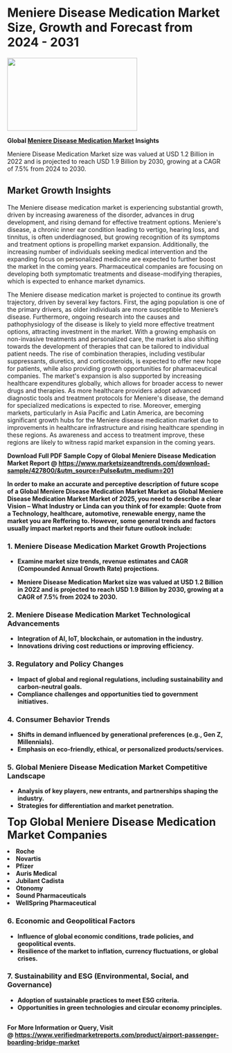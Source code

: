 <H1>Meniere Disease Medication Market Size, Growth and Forecast from 2024 - 2031</H1><img class="aligncenter size-medium wp-image-584254" src="https://thirdeyenews.in/wp-content/uploads/2024/09/Global-Market-Research-300x168.jpeg" alt="" width="300" height="168" /><p><strong>Global&nbsp;<a href="https://www.marketsizeandtrends.com/download-sample/427800/&amp;utm_source=Pulse&amp;utm_medium=201">Meniere Disease Medication Market</a> Insights</strong></p><p>Meniere Disease Medication Market size was valued at USD 1.2 Billion in 2022 and is projected to reach USD 1.9 Billion by 2030, growing at a CAGR of 7.5% from 2024 to 2030.</p><p><h2>Market Growth Insights</h2> <p>The Meniere disease medication market is experiencing substantial growth, driven by increasing awareness of the disorder, advances in drug development, and rising demand for effective treatment options. Meniere's disease, a chronic inner ear condition leading to vertigo, hearing loss, and tinnitus, is often underdiagnosed, but growing recognition of its symptoms and treatment options is propelling market expansion. Additionally, the increasing number of individuals seeking medical intervention and the expanding focus on personalized medicine are expected to further boost the market in the coming years. Pharmaceutical companies are focusing on developing both symptomatic treatments and disease-modifying therapies, which is expected to enhance market dynamics.</p> <p><strong></strong></p> <p>The Meniere disease medication market is projected to continue its growth trajectory, driven by several key factors. First, the aging population is one of the primary drivers, as older individuals are more susceptible to Meniere’s disease. Furthermore, ongoing research into the causes and pathophysiology of the disease is likely to yield more effective treatment options, attracting investment in the market. With a growing emphasis on non-invasive treatments and personalized care, the market is also shifting towards the development of therapies that can be tailored to individual patient needs. The rise of combination therapies, including vestibular suppressants, diuretics, and corticosteroids, is expected to offer new hope for patients, while also providing growth opportunities for pharmaceutical companies. The market's expansion is also supported by increasing healthcare expenditures globally, which allows for broader access to newer drugs and therapies. As more healthcare providers adopt advanced diagnostic tools and treatment protocols for Meniere's disease, the demand for specialized medications is expected to rise. Moreover, emerging markets, particularly in Asia Pacific and Latin America, are becoming significant growth hubs for the Meniere disease medication market due to improvements in healthcare infrastructure and rising healthcare spending in these regions. As awareness and access to treatment improve, these regions are likely to witness rapid market expansion in the coming years. <p><strong></p><p><span class=""><strong>Download Full PDF Sample Copy of Global Meniere Disease Medication Market Report</strong> @ <a href="https://www.marketsizeandtrends.com/download-sample/427800/&amp;utm_source=Pulse&amp;utm_medium=201" target="_blank">https://www.marketsizeandtrends.com/download-sample/427800/&amp;utm_source=Pulse&amp;utm_medium=201</a></span></p><p>In order to make an accurate and perceptive description of future scope of a Global&nbsp;Meniere Disease Medication Market Market as Global&nbsp;Meniere Disease Medication Market Market of 2025, you need to describe a clear Vision &ndash; What Industry or Linda can you think of for example: Quote from a Technology, healthcare, automotive, renewable energy, name the market you are Reffering to. However, some general trends and factors usually impact market reports and their future outlook include:</p><h3>1.&nbsp;<strong>Meniere Disease Medication Market Growth Projections</strong></h3><ul><li>Examine market size trends, revenue estimates and CAGR (Compounded Annual Growth Rate) projections.</li><li><p>Meniere Disease Medication Market size was valued at USD 1.2 Billion in 2022 and is projected to reach USD 1.9 Billion by 2030, growing at a CAGR of 7.5% from 2024 to 2030.</p></li></ul><h3>2.&nbsp;<strong>Meniere Disease Medication Market Technological Advancements</strong></h3><ul><li>Integration of AI, IoT, blockchain, or automation in the industry.</li><li>Innovations driving cost reductions or improving efficiency.</li></ul><h3>3.&nbsp;<strong>Regulatory and Policy Changes</strong></h3><ul><li>Impact of global and regional regulations, including sustainability and carbon-neutral goals.</li><li>Compliance challenges and opportunities tied to government initiatives.</li></ul><h3>4.&nbsp;<strong>Consumer Behavior Trends</strong></h3><ul><li>Shifts in demand influenced by generational preferences (e.g., Gen Z, Millennials).</li><li>Emphasis on eco-friendly, ethical, or personalized products/services.</li></ul><h3>5.&nbsp;<strong>Global Meniere Disease Medication Market Competitive Landscape</strong></h3><ul><li>Analysis of key players, new entrants, and partnerships shaping the industry.</li><li>Strategies for differentiation and market penetration.</li></ul><p data-pm-slice="1 1 []"><span style="color: inherit; font-family: inherit; font-size: 25px;">Top Global Meniere Disease Medication Market Companies</span></p><div class="" data-test-id=""><p><li>Roche</li><li> Novartis</li><li> Pfizer</li><li> Auris Medical</li><li> Jubilant Cadista</li><li> Otonomy</li><li> Sound Pharmaceuticals</li><li> WellSpring Pharmaceutical</li></p></div><h3>6.&nbsp;<strong>Economic and Geopolitical Factors</strong></h3><ul><li>Influence of global economic conditions, trade policies, and geopolitical events.</li><li>Resilience of the market to inflation, currency fluctuations, or global crises.</li></ul><h3>7.&nbsp;<strong>Sustainability and ESG (Environmental, Social, and Governance)</strong></h3><ul><li>Adoption of sustainable practices to meet ESG criteria.</li><li>Opportunities in green technologies and circular economy principles.</li></ul><h2><strong style="font-size: 14px;">For More Information or Query, Visit @&nbsp;</strong><a style="background-color: #ffffff; font-size: 14px;" href="https://www.marketsizeandtrends.com/report/meniere-disease-medication-market/" target="_blank">https://www.verifiedmarketreports.com/product/airport-passenger-boarding-bridge-market</a></h2>
